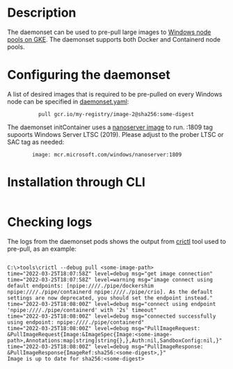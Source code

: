 # Description

The daemonset can be used to pre-pull large images to [Windows node pools on GKE](https://cloud.google.com/kubernetes-engine/docs/how-to/creating-a-cluster-windows). The daemonset supports both Docker and Containerd node pools.

# Configuring the daemonset

A list of desired images that is required to be pre-pulled on every Windows node can be specified in [daemonset.yaml](daemonset.yaml):
```          pull gcr.io/my-registry/image-1:tag1 &&
          pull gcr.io/my-registry/image-2@sha256:some-digest
```

The daemonset initContainer uses a [nanoserver image](https://hub.docker.com/_/microsoft-windows-nanoserver) to run. :1809 tag supoorts Windows Server LTSC (2019). Please adjust to the prober LTSC or SAC tag as needed:
```      - name: pre-pull-large-images
        image: mcr.microsoft.com/windows/nanoserver:1809
```

# Installation through CLI

```$ kubectl create -f daemonset.yaml
```

# Checking logs

The logs from the daemonset pods shows the output from [crictl](https://github.com/kubernetes-sigs/cri-tools/blob/master/docs/crictl.md) tool used to pre-pull, as an example:
```$ kubectl logs pre-pull-rl2d7 -c pre-pull-large-images

C:\>tools\crictl --debug pull <some-image-path>   
time="2022-03-25T18:07:58Z" level=debug msg="get image connection"
time="2022-03-25T18:07:58Z" level=warning msg="image connect using default endpoints: [npipe:////./pipe/dockershim npipe:////./pipe/containerd npipe:////./pipe/crio]. As the default settings are now deprecated, you should set the endpoint instead."
time="2022-03-25T18:08:00Z" level=debug msg="connect using endpoint 'npipe:////./pipe/containerd' with '2s' timeout"
time="2022-03-25T18:08:00Z" level=debug msg="connected successfully using endpoint: npipe:////./pipe/containerd"
time="2022-03-25T18:08:00Z" level=debug msg="PullImageRequest: &PullImageRequest{Image:&ImageSpec{Image:<some-image-path>,Annotations:map[string]string{},},Auth:nil,SandboxConfig:nil,}"
time="2022-03-25T18:08:00Z" level=debug msg="PullImageResponse: &PullImageResponse{ImageRef:sha256:<some-digest>,}"
Image is up to date for sha256:<some-digest>
```